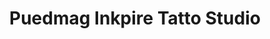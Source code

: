 ---
title: "Puedmag Inkpire Tatto Studio"
url: /toronto/puedmag-inkpire-tatto-studio/
shop: tattoo
---